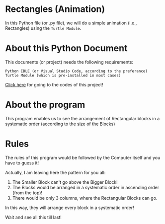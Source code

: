# Rectangles (Animation)
In this Python file (or .py file), we will do a simple animation (i.e., Rectangles) using the ```Turtle Module```.

# About this Python Document
This documents (or project) needs the following requirements:
```
Python IDLE (or Visual Studio Code, according to the preferance)
Turtle Module (which is pre-installed in most cases)
```
[Click here](Rectangles.py) for going to the codes of this project!

# About the program
This program enables us to see the arrangement of Rectangular blocks in a systematic order (according to the size of the Blocks)

# Rules
The rules of this program would be followed by the Computer itself and you have to guess it!

Actually, I am leaving here the pattern for you all:

1) The Smaller Block can't go above the Bigger Block!
2) The Blocks would be arranged in a systematic order in ascending order (from the top)!
3) There would be only 3 columns, where the Rectangular Blocks can go.

In this way, they will arrange every block in a systematic order!

Wait and see all this till last!
